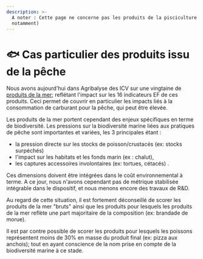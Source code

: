 ```yaml
---
description: >-
  A noter : Cette page ne concerne pas les produits de la pisciculture (saumon
  notamment)
---
```


# 🐟 Cas particulier des produits issu de la pêche

Nous avons aujourd'hui dans Agribalyse des ICV sur une vingtaine de [produits de la mer](https://doc.agribalyse.fr/documentation/les-donnees/documentation-complete#id-3.-les-rapports-methodologiques-specifiques-a-differents-produits-ou-etapes-du-cycle-de-vie); reflétant l'impact sur les 16 indicateurs EF de ces produits. Ceci permet de couvrir en particulier les impacts liés à la consommation de carburant pour la pêche, qui peut être élevée.&#x20;

Les produits de la mer portent cependant des enjeux spécifiques en terme de biodiversité. Les pressions sur la biodiversité marine liées aux pratiques de pêche sont importantes et variées, les 3 principales étant :

* &#x20;la pression directe sur les stocks de poisson/crustacés (ex: stocks surpéchés)
* &#x20;l'impact sur les habitats et les fonds marin (ex : chalut),&#x20;
* les captures accessoires involontaires (ex: tortues, cétacés) .

&#x20;Ces dimensions doivent être intégrées dans le coût environnemental à terme.  A ce jour, nous n'avons cependant pas de métrique stabilisée intégrable dans le dispositif, et nous menons encore des travaux de R\&D.&#x20;

Au regard de cette situation, il est fortement déconseillé de scorer les produits de la mer "bruts" ainsi que les produits pour lesquels les produits de la mer reflète une part majoritaire de la composition (ex: brandade de morue). &#x20;

Il est par contre possible de scorer les produits pour lesquels les poissons représentent moins de 30% en masse du produit final (ex: pizza aux anchois); tout en ayant conscience de la nom prise en compte de la biodiversité marine à ce stade. &#x20;

